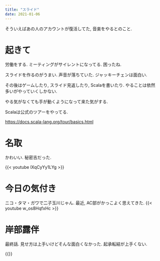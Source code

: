 ```yaml
---
title: "スライド"
date: 2021-01-06
---
```


そういえばあの人のアカウントが復活してた, 音楽をやるとのこと.
# 起きて
労働をする. ミーティングがサイレントになってる. 困ったね.

スライドを作るのがうまい. 声音が落ちていた. ジャッキーチェンは面白い.

その後はゲームしたり, スライド見返したり, Scalaを書いたり. やることは依然多いがやっていくしかない.

やる気がなくても手が動くようになって来た気がする. 

Scalaは公式のツアーをやってる.

https://docs.scala-lang.org/tour/basics.html
# 名取
かわいい. 秘密吉だった.

{{< youtube lXqCyYy1LYg >}}

# 今日の気付き
ニコ・タマ・ガワで二子玉川じゃん. 最近, AC部がかっこよく思えてきた.
{{< youtube w_os8HqfxHc >}}

# 岸部露伴

最終話. 見せ方は上手いけどそんな面白くなかった. 起承転結が上手くない.

{{<tweet user="dango_bot" id="1346841725881356295">}}